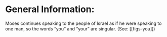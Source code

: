 # General Information:

Moses continues speaking to the people of Israel as if he were speaking to one man, so the words “you” and “your” are singular. (See: [[figs-you]])